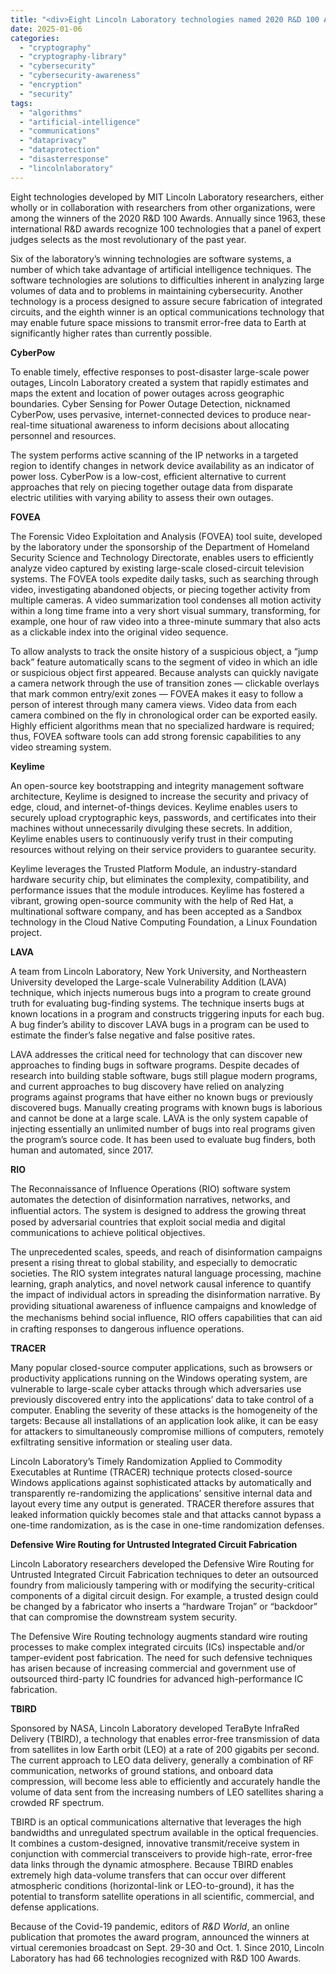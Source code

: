 ```yaml
---
title: "<div>Eight Lincoln Laboratory technologies named 2020 R&D 100 Award winners</div>"
date: 2025-01-06
categories: 
  - "cryptography"
  - "cryptography-library"
  - "cybersecurity"
  - "cybersecurity-awareness"
  - "encryption"
  - "security"
tags: 
  - "algorithms"
  - "artificial-intelligence"
  - "communications"
  - "dataprivacy"
  - "dataprotection"
  - "disasterresponse"
  - "lincolnlaboratory"
---
```


Eight technologies developed by MIT Lincoln Laboratory researchers, either wholly or in collaboration with researchers from other organizations, were among the winners of the 2020 R&D 100 Awards. Annually since 1963, these international R&D awards recognize 100 technologies that a panel of expert judges selects as the most revolutionary of the past year.

Six of the laboratory’s winning technologies are software systems, a number of which take advantage of artificial intelligence techniques. The software technologies are solutions to difficulties inherent in analyzing large volumes of data and to problems in maintaining cybersecurity. Another technology is a process designed to assure secure fabrication of integrated circuits, and the eighth winner is an optical communications technology that may enable future space missions to transmit error-free data to Earth at significantly higher rates than currently possible.

**CyberPow**

To enable timely, effective responses to post-disaster large-scale power outages, Lincoln Laboratory created a system that rapidly estimates and maps the extent and location of power outages across geographic boundaries. Cyber Sensing for Power Outage Detection, nicknamed CyberPow, uses pervasive, internet-connected devices to produce near-real-time situational awareness to inform decisions about allocating personnel and resources.

The system performs active scanning of the IP networks in a targeted region to identify changes in network device availability as an indicator of power loss. CyberPow is a low-cost, efficient alternative to current approaches that rely on piecing together outage data from disparate electric utilities with varying ability to assess their own outages.

**FOVEA**

The Forensic Video Exploitation and Analysis (FOVEA) tool suite, developed by the laboratory under the sponsorship of the Department of Homeland Security Science and Technology Directorate, enables users to efficiently analyze video captured by existing large-scale closed-circuit television systems. The FOVEA tools expedite daily tasks, such as searching through video, investigating abandoned objects, or piecing together activity from multiple cameras. A video summarization tool condenses all motion activity within a long time frame into a very short visual summary, transforming, for example, one hour of raw video into a three-minute summary that also acts as a clickable index into the original video sequence.

To allow analysts to track the onsite history of a suspicious object, a “jump back” feature automatically scans to the segment of video in which an idle or suspicious object first appeared. Because analysts can quickly navigate a camera network through the use of transition zones — clickable overlays that mark common entry/exit zones — FOVEA makes it easy to follow a person of interest through many camera views. Video data from each camera combined on the fly in chronological order can be exported easily. Highly efficient algorithms mean that no specialized hardware is required; thus, FOVEA software tools can add strong forensic capabilities to any video streaming system.

**Keylime**

An open-source key bootstrapping and integrity management software architecture, Keylime is designed to increase the security and privacy of edge, cloud, and internet-of-things devices. Keylime enables users to securely upload cryptographic keys, passwords, and certificates into their machines without unnecessarily divulging these secrets. In addition, Keylime enables users to continuously verify trust in their computing resources without relying on their service providers to guarantee security.

Keylime leverages the Trusted Platform Module, an industry-standard hardware security chip, but eliminates the complexity, compatibility, and performance issues that the module introduces. Keylime has fostered a vibrant, growing open-source community with the help of Red Hat, a multinational software company, and has been accepted as a Sandbox technology in the Cloud Native Computing Foundation, a Linux Foundation project.

**LAVA**

A team from Lincoln Laboratory, New York University, and Northeastern University developed the Large-scale Vulnerability Addition (LAVA) technique, which injects numerous bugs into a program to create ground truth for evaluating bug-finding systems. The technique inserts bugs at known locations in a program and constructs triggering inputs for each bug. A bug finder’s ability to discover LAVA bugs in a program can be used to estimate the finder’s false negative and false positive rates.

LAVA addresses the critical need for technology that can discover new approaches to finding bugs in software programs. Despite decades of research into building stable software, bugs still plague modern programs, and current approaches to bug discovery have relied on analyzing programs against programs that have either no known bugs or previously discovered bugs. Manually creating programs with known bugs is laborious and cannot be done at a large scale. LAVA is the only system capable of injecting essentially an unlimited number of bugs into real programs given the program’s source code. It has been used to evaluate bug finders, both human and automated, since 2017.

**RIO**

The Reconnaissance of Influence Operations (RIO) software system automates the detection of disinformation narratives, networks, and inﬂuential actors. The system is designed to address the growing threat posed by adversarial countries that exploit social media and digital communications to achieve political objectives.

The unprecedented scales, speeds, and reach of disinformation campaigns present a rising threat to global stability, and especially to democratic societies. The RIO system integrates natural language processing, machine learning, graph analytics, and novel network causal inference to quantify the impact of individual actors in spreading the disinformation narrative. By providing situational awareness of inﬂuence campaigns and knowledge of the mechanisms behind social inﬂuence, RIO offers capabilities that can aid in crafting responses to dangerous influence operations.

**TRACER**

Many popular closed-source computer applications, such as browsers or productivity applications running on the Windows operating system, are vulnerable to large-scale cyber attacks through which adversaries use previously discovered entry into the applications’ data to take control of a computer. Enabling the severity of these attacks is the homogeneity of the targets: Because all installations of an application look alike, it can be easy for attackers to simultaneously compromise millions of computers, remotely exfiltrating sensitive information or stealing user data.

Lincoln Laboratory’s Timely Randomization Applied to Commodity Executables at Runtime (TRACER) technique protects closed-source Windows applications against sophisticated attacks by automatically and transparently re-randomizing the applications’ sensitive internal data and layout every time any output is generated. TRACER therefore assures that leaked information quickly becomes stale and that attacks cannot bypass a one-time randomization, as is the case in one-time randomization defenses.

**Defensive Wire Routing for Untrusted Integrated Circuit Fabrication**

Lincoln Laboratory researchers developed the Defensive Wire Routing for Untrusted Integrated Circuit Fabrication techniques to deter an outsourced foundry from maliciously tampering with or modifying the security-critical components of a digital circuit design. For example, a trusted design could be changed by a fabricator who inserts a “hardware Trojan” or “backdoor” that can compromise the downstream system security.

The Defensive Wire Routing technology augments standard wire routing processes to make complex integrated circuits (ICs) inspectable and/or tamper-evident post fabrication. The need for such defensive techniques has arisen because of increasing commercial and government use of outsourced third-party IC foundries for advanced high-performance IC fabrication.

**TBIRD**

Sponsored by NASA, Lincoln Laboratory developed TeraByte InfraRed Delivery (TBIRD), a technology that enables error-free transmission of data from satellites in low Earth orbit (LEO) at a rate of 200 gigabits per second. The current approach to LEO data delivery, generally a combination of RF communication, networks of ground stations, and onboard data compression, will become less able to efficiently and accurately handle the volume of data sent from the increasing numbers of LEO satellites sharing a crowded RF spectrum.

TBIRD is an optical communications alternative that leverages the high bandwidths and unregulated spectrum available in the optical frequencies. It combines a custom-designed, innovative transmit/receive system in conjunction with commercial transceivers to provide high-rate, error-free data links through the dynamic atmosphere. Because TBIRD enables extremely high data-volume transfers that can occur over different atmospheric conditions (horizontal-link or LEO-to-ground), it has the potential to transform satellite operations in all scientific, commercial, and defense applications.

Because of the Covid-19 pandemic, editors of _R&D World_, an online publication that promotes the award program, announced the winners at virtual ceremonies broadcast on Sept. 29-30 and Oct. 1. Since 2010, Lincoln Laboratory has had 66 technologies recognized with R&D 100 Awards.
